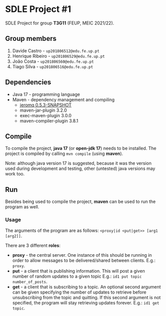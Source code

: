 # SDLE Project #1

SDLE Project for group **T3G11** (FEUP, MEIC 2021/22).

## Group members

1. Davide Castro - `up201806512@edu.fe.up.pt`
2. Henrique Ribeiro - `up201806529@edu.fe.up.pt`
3. João Costa - `up201806560@edu.fe.up.pt`
4. Tiago Silva - `up201806516@edu.fe.up.pt`

## Dependencies

- Java 17 - programming language
- Maven - dependency management and compiling
  - [jeromq 0.5.3-SNAPSHOT](https://github.com/zeromq/jeromq)
  - maven-jar-plugin 3.2.0
  - exec-maven-plugin 3.0.0
  - maven-compiler-plugin 3.8.1

## Compile

To compile the project, **java 17** (or **open-jdk 17**) needs to be installed.
The project is compiled by calling `mvn compile` (using **maven**).

Note: although java version 17 is suggested, because it was the version used
during development and testing, other (untested) java versions may work too.

## Run

Besides being used to compile the project, **maven** can be used to run the
program as well.

### Usage

The arguments of the program are as follows: `<proxy|id <put|get>> [arg1 [arg2]]`.

There are 3 different **roles**:

- **proxy** - the central server. One instance of this should be running in
  order to allow messages to be delivered/shared between clients. E.g.:
  `proxy`.
- **put** - a client that is publishing information. This will post a given
  number of random updates to a given topic E.g.:
  `id1 put topic number_of_posts`.
- **get** - a client that is subscribing to a topic. An optional second argument
  can be given specifying the number of updates to retrieve before unsubscribing
  from the topic and quitting. If this second argument is not specified, the
  program will stay retrieving updates forever. E.g.: `id1 get topic`.
